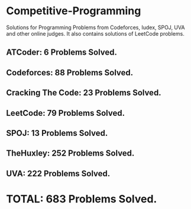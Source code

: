 # Competitive-Programming
Solutions for Programming Problems from Codeforces, Iudex, SPOJ, UVA and other online judges. It also contains solutions of LeetCode problems.

## ATCoder: 6 Problems Solved.
## Codeforces: 88 Problems Solved.
## Cracking The Code: 23 Problems Solved.
## LeetCode: 79 Problems Solved.
## SPOJ: 13 Problems Solved.
## TheHuxley: 252 Problems Solved.
## UVA: 222 Problems Solved.

# TOTAL: 683 Problems Solved.
